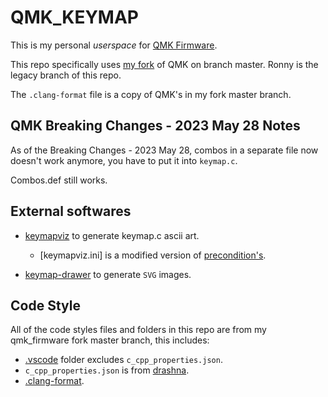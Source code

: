 # QMK_KEYMAP

This is my personal *userspace* for [QMK Firmware](https://github.com/qmk/qmk_firmware).

This repo specifically uses [my fork](https://github.com/vunhatchuong/qmk_firmware/tree/master) of QMK on branch master.
Ronny is the legacy branch of this repo.

The `.clang-format` file is a copy of QMK's in my fork master branch.

## QMK Breaking Changes - 2023 May 28 Notes

As of the Breaking Changes - 2023 May 28, combos in a separate file now doesn't work anymore, you have to put it into `keymap.c`.

Combos.def still works.

## External softwares

- [keymapviz](https://github.com/yskoht/keymapviz) to generate keymap.c ascii art.
  - [keymapviz.ini] is a modified version of [precondition's](https://github.com/precondition/dactyl-manuform-keymap/blob/main/visualisation/keymapviz/keymapviz.ini).

- [keymap-drawer](https://github.com/caksoylar/keymap-drawer) to generate `SVG` images.

## Code Style

All of the code styles files and folders in this repo are from my qmk_firmware fork master branch, this includes:

- [.vscode](./.vscode) folder excludes `c_cpp_properties.json`.
- `c_cpp_properties.json` is from [drashna](https://gist.github.com/drashna/48e2c49ce877be592a1650f91f8473e8).
- [.clang-format](./.clang-format).

